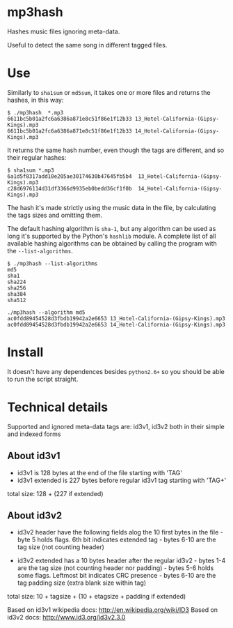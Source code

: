 # mp3hash

Hashes music files ignoring meta-data.

Useful to detect the same song in different tagged files.

# Use

Similarly to `sha1sum` or `md5sum`, it takes one or more files and returns the hashes, in this way:

	$ ./mp3hash  *.mp3
	6611bc5b01a2fc6a6386a871e8c51f86e1f12b33 13_Hotel-California-(Gipsy-Kings).mp3
	6611bc5b01a2fc6a6386a871e8c51f86e1f12b33 14_Hotel-California-(Gipsy-Kings).mp3

It returns the same hash number, even though the tags are different, and so their regular hashes:

	$ sha1sum *.mp3
	6a1d5f8317add10e205ae30174630b47645fb5b4  13_Hotel-California-(Gipsy-Kings).mp3
	c28d6976114d31df3366d9935eb0bedd36cf1f0b  14_Hotel-California-(Gipsy-Kings).mp3

The hash it's made strictly using the music data in the file, by calculating the tags sizes and
omitting them.

The default hashing algorithm is `sha-1`, but any algorithm can be used as long it's supported by
the Python's `hashlib` module. A complete list of all available hashing algorithms can be obtained
by calling the program with the `--list-algorithms`.

	$ ./mp3hash --list-algorithms
	md5
	sha1
	sha224
	sha256
	sha384
	sha512

	./mp3hash --algorithm md5
	ac0fdd89454528d3fbdb19942a2e6653 13_Hotel-California-(Gipsy-Kings).mp3
	ac0fdd89454528d3fbdb19942a2e6653 14_Hotel-California-(Gipsy-Kings).mp3

# Install

It doesn't have any dependences besides `python2.6+` so you should be able to run the script
straight.

# Technical details

Supported and ignored meta-data tags are: id3v1, id3v2 both in their simple and indexed forms


## About id3v1

- id3v1 is 128 bytes at the end of the file starting with 'TAG'
- id3v1 extended is 227 bytes before regular id3v1 tag starting with 'TAG+'

total size: 128 + (227 if extended)

## About id3v2

- id3v2 header have the following fields alog the 10 first bytes in the file
		- byte 5 holds flags. 6th bit indicates extended tag
		- bytes 6-10 are the tag size (not counting header)

- id3v2 extended has a 10 bytes header after the regular id3v2
		- bytes 1-4 are the tag size (not counting header nor padding)
		- bytes 5-6 holds some flags. Leftmost bit indicates CRC presence
		- bytes 6-10 are the tag padding size (extra blank size within tag)

total size: 10 + tagsize + (10 + etagsize + padding if extended)

Based on id3v1 wikipedia docs: http://en.wikipedia.org/wiki/ID3
Based on id3v2 docs: http://www.id3.org/id3v2.3.0

